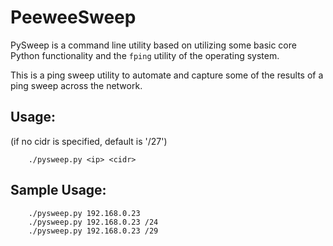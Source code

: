 # PeeweeSweep
PySweep is a command line utility based on utilizing some basic core Python functionality and the `fping` utility of the operating system. 

This is a ping sweep utility to automate and capture some of the results of
a ping sweep across the network.

## Usage:
(if no cidr is specified, default is '/27')

        ./pysweep.py <ip> <cidr>


## Sample Usage: 
        ./pysweep.py 192.168.0.23
        ./pysweep.py 192.168.0.23 /24
        ./pysweep.py 192.168.0.23 /29
